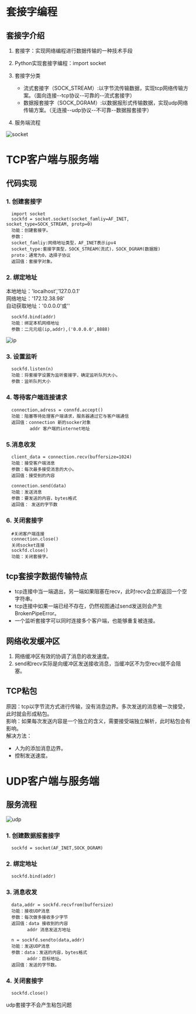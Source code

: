 # 套接字编程

## 套接字介绍

1. 套接字：实现网络编程进行数据传输的一种技术手段
2. Python实现套接字编程：import socket
3. 套接字分类

    - 流式套接字（SOCK_STREAM）:以字节流传输数据，实现tcp网络传输方案。（面向连接--tcp协议--可靠的--流式套接字）
    - 数据报套接字（SOCK_DGRAM）:以数据报形式传输数据，实现udp网络传输方案。（无连接--udp协议--不可靠--数据报套接字）

4. 服务端流程

![socket](./photo/socket_tcp.png)

# TCP客户端与服务端

## 代码实现

### 1. 创建套接字

      import socket
      sockfd = socket.socket(socket_famliy=AF_INET, socket_type=SOCK_STREAM, protp=0)
      功能：创建套接字。
      参数：
      socket_famliy:网络地址类型，AF_INET表示ipv4
      socket_type:套接字类型，SOCK_STREAM(流式)，SOCK_DGRAM(数据报)
      proto：通常为0，选择子协议
      返回值：套接字对象。

### 2. 绑定地址

本地地址：'localhost','127.0.0.1'  
网络地址：'172.12.38.98'  
自动获取地址：'0.0.0.0'或''

      sockfd.bind(addr)
      功能：绑定本机网络地址
      参数：二元元组(ip,addr),('0.0.0.0',8888)

![ip](./photo/ipbing.png)

### 3. 设置监听

      sockfd.listen(n)
      功能：将套接字设置为监听套接字，确定监听队列大小。
      参数：监听队列大小

### 4. 等待客户端连接请求

      connection,adress = connfd.accept()
      功能：阻塞等待处理客户端请求，服务器通过它与客户端通信
      返回值：connection 新的socker对象
             addr 客户端的internet地址

### 5.消息收发

      client_data = connection.recv(buffersize=1024)
      功能：接受客户端消息
      参数：每次最多接受消息的大小。
      返回值：接受到的内容
      
      connection.send(data)
      功能：发送消息
      参数：要发送的内容，bytes格式
      返回值： 发送的字节数

### 6. 关闭套接字

      
      #关闭客户端连接
      connection.close()
      关闭socket连接
      sockfd.close()
      功能：关闭套接字。

## tcp套接字数据传输特点

- tcp连接中当一端退出，另一端如果阻塞在recv，此时recv会立即返回一个空字符串。
- tcp连接中如果一端已经不存在，仍然视图通过send发送则会产生BrokenPipeError。
- 一个监听套接字可以同时连接多个客户端，也能够重复被连接。

## 网络收发缓冲区

1. 网络缓冲区有效的协调了消息的收发速度。
2. send和recv实际是向缓冲区发送接收消息，当缓冲区不为空recv就不会阻塞。

## TCP粘包

原因：tcp以字节流方式进行传输，没有消息边界。多次发送的消息被一次接受，此时就会形成粘包。  
影响：如果每次发送内容是一个独立的含义，需要接受端独立解析，此时粘包会有影响。  
解决方法：

- 人为的添加消息边界。
- 控制发送速度。

# UDP客户端与服务端

## 服务流程

![udp](./photo/udp_server.png)

### 1. 创建数据报套接字

      sockfd = socket(AF_INET,SOCK_DGRAM)
### 2. 绑定地址
      sockfd.bind(addr)
### 3. 消息收发
      data,addr = sockfd.recvfrom(buffersize)
      功能：接收UDP消息
      参数：每次做多接收多少字节
      返回值：data 接收到的内容
            addr 消息发送方地址

      n = sockfd.sendto(data,addr)
      功能：发送UDP消息
      参数：data：发送的内容，bytes格式
            addr：目标地址。
      返回值：发送的字节数。

### 4. 关闭套接字
      sockfd.close()

udp套接字不会产生粘包问题



      